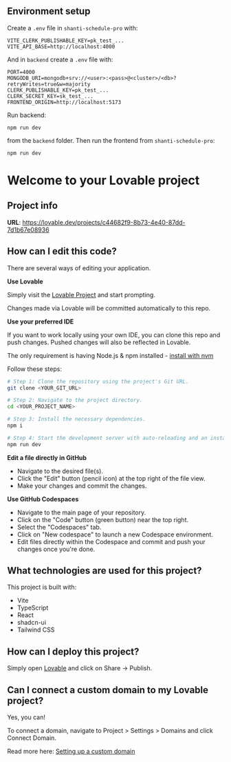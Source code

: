 ## Environment setup

Create a `.env` file in `shanti-schedule-pro` with:

```
VITE_CLERK_PUBLISHABLE_KEY=pk_test_...
VITE_API_BASE=http://localhost:4000
```

And in `backend` create a `.env` file with:

```
PORT=4000
MONGODB_URI=mongodb+srv://<user>:<pass>@<cluster>/<db>?retryWrites=true&w=majority
CLERK_PUBLISHABLE_KEY=pk_test_...
CLERK_SECRET_KEY=sk_test_...
FRONTEND_ORIGIN=http://localhost:5173
```

Run backend:

```
npm run dev
```

from the `backend` folder. Then run the frontend from `shanti-schedule-pro`:

```
npm run dev
```

# Welcome to your Lovable project

## Project info

**URL**: https://lovable.dev/projects/c44682f9-8b73-4e40-87dd-7d1b67e08936

## How can I edit this code?

There are several ways of editing your application.

**Use Lovable**

Simply visit the [Lovable Project](https://lovable.dev/projects/c44682f9-8b73-4e40-87dd-7d1b67e08936) and start prompting.

Changes made via Lovable will be committed automatically to this repo.

**Use your preferred IDE**

If you want to work locally using your own IDE, you can clone this repo and push changes. Pushed changes will also be reflected in Lovable.

The only requirement is having Node.js & npm installed - [install with nvm](https://github.com/nvm-sh/nvm#installing-and-updating)

Follow these steps:

```sh
# Step 1: Clone the repository using the project's Git URL.
git clone <YOUR_GIT_URL>

# Step 2: Navigate to the project directory.
cd <YOUR_PROJECT_NAME>

# Step 3: Install the necessary dependencies.
npm i

# Step 4: Start the development server with auto-reloading and an instant preview.
npm run dev
```

**Edit a file directly in GitHub**

- Navigate to the desired file(s).
- Click the "Edit" button (pencil icon) at the top right of the file view.
- Make your changes and commit the changes.

**Use GitHub Codespaces**

- Navigate to the main page of your repository.
- Click on the "Code" button (green button) near the top right.
- Select the "Codespaces" tab.
- Click on "New codespace" to launch a new Codespace environment.
- Edit files directly within the Codespace and commit and push your changes once you're done.

## What technologies are used for this project?

This project is built with:

- Vite
- TypeScript
- React
- shadcn-ui
- Tailwind CSS

## How can I deploy this project?

Simply open [Lovable](https://lovable.dev/projects/c44682f9-8b73-4e40-87dd-7d1b67e08936) and click on Share -> Publish.

## Can I connect a custom domain to my Lovable project?

Yes, you can!

To connect a domain, navigate to Project > Settings > Domains and click Connect Domain.

Read more here: [Setting up a custom domain](https://docs.lovable.dev/features/custom-domain#custom-domain)
